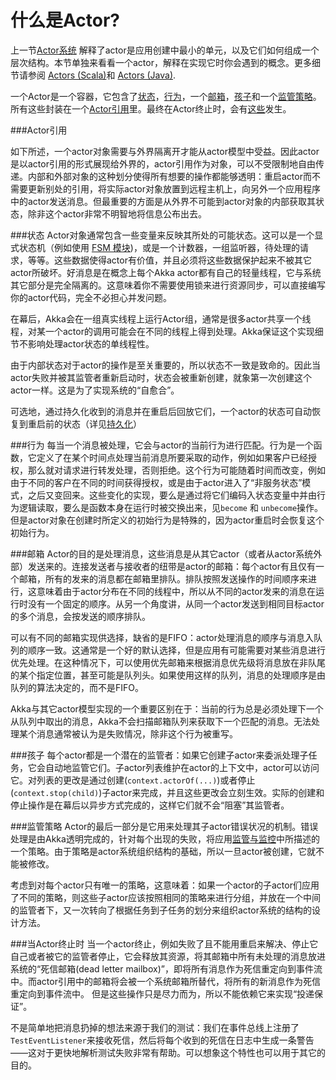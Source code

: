 # 什么是Actor?

上一节[Actor系统](02_Actor_Systems.md) 解释了actor是应用创建中最小的单元，以及它们如何组成一个层次结构。本节单独来看看一个actor，解释在实现它时你会遇到的概念。更多细节请参阅 [Actors (Scala)](../chapter3/01_Actors.md)和 [Actors (Java)](#TODO).

一个Actor是一个容器，它包含了[状态](#state)，[行为](#behavior)，一个[邮箱](#mailbox)，[孩子](#children)和一个[监管策略](#supervisor-strategy)。所有这些封装在一个[Actor引用](#actor-reference)里。最终在Actor终止时，会有[这些](#when-an-actor-terminates)发生。

###<a name="actor-reference"></a>Actor引用

如下所述，一个actor对象需要与外界隔离开才能从actor模型中受益。因此actor是以actor引用的形式展现给外界的，actor引用作为对象，可以不受限制地自由传递。内部和外部对象的这种划分使得所有想要的操作都能够透明：重启actor而不需要更新别处的引用，将实际actor对象放置到远程主机上，向另外一个应用程序中的actor发送消息。但最重要的方面是从外界不可能到actor对象的内部获取其状态，除非这个actor非常不明智地将信息公布出去。

###<a name="state"></a>状态
Actor对象通常包含一些变量来反映其所处的可能状态。这可以是一个显式状态机（例如使用 [FSM 模块](../chapter3/07_FSM.md))，或是一个计数器，一组监听器，待处理的请求，等等。这些数据使得actor有价值，并且必须将这些数据保护起来不被其它actor所破坏。好消息是在概念上每个Akka actor都有自己的轻量线程，它与系统其它部分是完全隔离的。这意味着你不需要使用锁来进行资源同步，可以直接编写你的actor代码，完全不必担心并发问题。

在幕后，Akka会在一组真实线程上运行Actor组，通常是很多actor共享一个线程，对某一个actor的调用可能会在不同的线程上得到处理。Akka保证这个实现细节不影响处理actor状态的单线程性。

由于内部状态对于actor的操作是至关重要的，所以状态不一致是致命的。因此当actor失败并被其监管者重新启动时，状态会被重新创建，就象第一次创建这个actor一样。这是为了实现系统的“自愈合”。

可选地，通过持久化收到的消息并在重启后回放它们，一个actor的状态可自动恢复到重启前的状态（详见[持久化](../chapter3/08_Persistence.md)）

###<a name="behavior"></a>行为
每当一个消息被处理，它会与actor的当前行为进行匹配。行为是一个函数，它定义了在某个时间点处理当前消息所要采取的动作，例如如果客户已经授权，那么就对请求进行转发处理，否则拒绝。这个行为可能随着时间而改变，例如由于不同的客户在不同的时间获得授权，或是由于actor进入了“非服务状态”模式，之后又变回来。这些变化的实现，要么是通过将它们编码入状态变量中并由行为逻辑读取，要么是函数本身在运行时被交换出来，见`become` 和 `unbecome`操作。但是actor对象在创建时所定义的初始行为是特殊的，因为actor重启时会恢复这个初始行为。


###<a name="mailbox"></a>邮箱
Actor的目的是处理消息，这些消息是从其它actor（或者从actor系统外部）发送来的。连接发送者与接收者的纽带是actor的邮箱：每个actor有且仅有一个邮箱，所有的发来的消息都在邮箱里排队。排队按照发送操作的时间顺序来进行，这意味着由于actor分布在不同的线程中，所以从不同的actor发来的消息在运行时没有一个固定的顺序。从另一个角度讲，从同一个actor发送到相同目标actor的多个消息，会按发送的顺序排队。

可以有不同的邮箱实现供选择，缺省的是FIFO：actor处理消息的顺序与消息入队列的顺序一致。这通常是一个好的默认选择，但是应用有可能需要对某些消息进行优先处理。在这种情况下，可以使用优先邮箱来根据消息优先级将消息放在非队尾的某个指定位置，甚至可能是队列头。如果使用这样的队列，消息的处理顺序是由队列的算法决定的，而不是FIFO。

Akka与其它actor模型实现的一个重要区别在于：当前的行为总是必须处理下一个从队列中取出的消息，Akka不会扫描邮箱队列来获取下一个匹配的消息。无法处理某个消息通常被认为是失败情况，除非这个行为被重写。

###<a name="children"></a>孩子
每个actor都是一个潜在的监管者：如果它创建子actor来委派处理子任务，它会自动地监管它们。子actor列表维护在actor的上下文中，actor可以访问它。对列表的更改是通过创建(`context.actorOf(...)`)或者停止(`context.stop(child)`)子actor来完成，并且这些更改会立刻生效。实际的创建和停止操作是在幕后以异步方式完成的，这样它们就不会“阻塞”其监管者。

###<a name="supervisor-strategy"></a>监管策略
Actor的最后一部分是它用来处理其子actor错误状况的机制。错误处理是由Akka透明完成的，针对每个出现的失败，将应用[监管与监控](04_Supervision_and_Monitoring.md)中所描述的一个策略。由于策略是actor系统组织结构的基础，所以一旦actor被创建，它就不能被修改。

考虑到对每个actor只有唯一的策略，这意味着：如果一个actor的子actor们应用了不同的策略，则这些子actor应该按照相同的策略来进行分组，并放在一个中间的监管者下，又一次转向了根据任务到子任务的划分来组织actor系统的结构的设计方法。

###<a name="when-an-actor-terminates"></a>当Actor终止时
当一个actor终止，例如失败了且不能用重启来解决、停止它自己或者被它的监管者停止，它会释放其资源，将其邮箱中所有未处理的消息放进系统的“死信邮箱(dead letter mailbox)”，即将所有消息作为死信重定向到事件流中。而actor引用中的邮箱将会被一个系统邮箱所替代，将所有的新消息作为死信重定向到事件流中。 但是这些操作只是尽力而为，所以不能依赖它来实现“投递保证”。

不是简单地把消息扔掉的想法来源于我们的测试：我们在事件总线上注册了`TestEventListener`来接收死信，然后将每个收到的死信在日志中生成一条警告——这对于更快地解析测试失败非常有帮助。可以想象这个特性也可以用于其它的目的。



